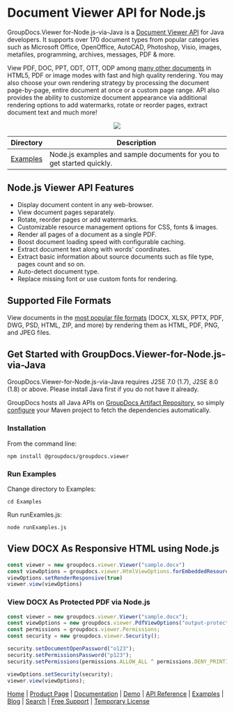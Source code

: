 # Document Viewer API for Node.js

GroupDocs.Viewer for-Node.js-via-Java is a [Document Viewer API](https://products.groupdocs.com/viewer/java) for Java developers. It supports over 170 document types from popular categories such as Microsoft Office, OpenOffice, AutoCAD, Photoshop, Visio, images, metafiles, programming, archives, messages, PDF & more.

View PDF, DOC, PPT, ODT, OTT, ODP among [many other documents](https://docs.groupdocs.com/viewer/java/supported-document-formats/) in HTML5, PDF or image modes with fast and high quality rendering. You may also choose your own rendering strategy by processing the document page-by-page, entire document at once or a custom page range. API also provides the ability to customize document appearance via additional rendering options to add watermarks, rotate or reorder pages, extract document text and much more!

<p align="center">
  <a title="Download complete GroupDocs.Viewer for Java source code" href="https://github.com/groupdocs-viewer/GroupDocs.Viewer-for-Java/archive/master.zip"> 
    <img src="https://camo.githubusercontent.com/11839cd752a2d367f3149c7bee1742b68e4a4d37/68747470733a2f2f7261772e6769746875622e636f6d2f4173706f73654578616d706c65732f6a6176612d6578616d706c65732d64617368626f6172642f6d61737465722f696d616765732f646f776e6c6f61645a69702d427574746f6e2d4c617267652e706e67" data-canonical-src="https://raw.github.com/AsposeExamples/java-examples-dashboard/master/images/downloadZip-Button-Large.png" style="max-width:100%;">
  </a>
</p>

Directory | Description
--------- | -----------
[Examples](https://github.com/groupdocs-viewer/GroupDocs.Viewer-for-Node.js-via-Java/tree/master/Examples)  | Node.js examples and sample documents for you to get started quickly.


## Node.js Viewer API Features 
- Display document content in any web-browser.
- View document pages separately.
- Rotate, reorder pages or add watermarks.
- Customizable resource management options for CSS, fonts & images.
- Render all pages of a document as a single PDF.
- Boost document loading speed with configurable caching.
- Extract document text along with words' coordinates.
- Extract basic information about source documents such as file type, pages count and so on.
- Auto-detect document type.
- Replace missing font or use custom fonts for rendering.

## Supported File Formats
View documents in the [most popular file formats](https://docs.groupdocs.com/viewer/nodejs-java/supported-document-formats/) (DOCX, XLSX, PPTX, PDF, DWG, PSD, HTML, ZIP, and more) by rendering them as HTML, PDF, PNG, and JPEG files.

## Get Started with GroupDocs.Viewer-for-Node.js-via-Java

GroupDocs.Viewer-for-Node.js-via-Java requires J2SE 7.0 (1.7), J2SE 8.0 (1.8) or above. Please install Java first if you do not have it already.

GroupDocs hosts all Java APIs on [GroupDocs Artifact Repository](https://artifact.groupdocs.com/webapp/#/artifacts/browse/tree/General/repo/com/groupdocs/groupdocs-viewer), so simply [configure](https://docs.groupdocs.com/viewer/java/installation/) your Maven project to fetch the dependencies automatically.

### Installation

From the command line:

	npm install @groupdocs/groupdocs.viewer

### Run Examples

Change directory to Examples:

	cd Examples

Run runExamles.js:

	node runExamples.js


## View DOCX As Responsive HTML using Node.js

```js
const viewer = new groupdocs.viewer.Viewer("sample.docx")
const viewOptions = groupdocs.viewer.HtmlViewOptions.forEmbeddedResources("output-responsive.html")
viewOptions.setRenderResponsive(true)
viewer.view(viewOptions)
```

### View DOCX As Protected PDF via Node.js

```js
const viewer = new groupdocs.viewer.Viewer("sample.docx");
const viewOptions = new groupdocs.viewer.PdfViewOptions("output-protect.pdf");
const permissions = groupdocs.viewer.Permissions;
const security = new groupdocs.viewer.Security();

security.setDocumentOpenPassword("o123");
security.setPermissionsPassword("p123");
security.setPermissions(permissions.ALLOW_ALL ^ permissions.DENY_PRINTING);

viewOptions.setSecurity(security);
viewer.view(viewOptions);
```

[Home](https://www.groupdocs.com/) | [Product Page](https://products.groupdocs.com/viewer/java) | [Documentation](https://docs.groupdocs.com/viewer/java/) | [Demo](https://products.groupdocs.app/viewer/family) | [API Reference](https://apireference.groupdocs.com/java/viewer) | [Examples](https://github.com/groupdocs-viewer/GroupDocs.Viewer-for-Java/tree/master/Examples) | [Blog](https://blog.groupdocs.com/category/viewer/) | [Search](https://search.groupdocs.com/) | [Free Support](https://forum.groupdocs.com/c/viewer) | [Temporary License](https://purchase.groupdocs.com/temporary-license)